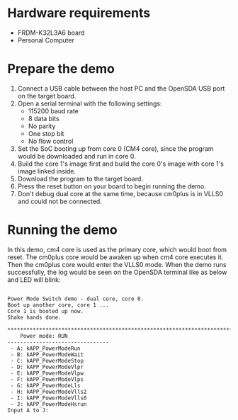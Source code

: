 Hardware requirements
===================
- FRDM-K32L3A6 board
- Personal Computer

Prepare the demo
===============
1.  Connect a USB cable between the host PC and the OpenSDA USB port on the target board.
2.  Open a serial terminal with the following settings:
    - 115200 baud rate
    - 8 data bits
    - No parity
    - One stop bit
    - No flow control
3.  Set the SoC booting up from core 0 (CM4 core), since the program would be downloaded and run in core 0.
4.  Build the core 1's image first and build the core 0's image with core 1's image linked inside.
5.  Download the program to the target board.
6.  Press the reset button on your board to begin running the demo.
7.  Don't debug dual core at the same time, because cm0plus is in VLLS0 and could not be
    connected.

Running the demo
===============
In this demo, cm4 core is used as the primary core, which would boot from reset. The cm0plus core would be awaken up when cm4 core
executes it. Then the cm0plus core would enter the VLLS0 mode.
When the demo runs successfully, the log would be seen on the OpenSDA terminal like as below and LED will blink:

~~~~~~~~~~~~~~~~~~~~~

Power Mode Switch demo - dual core, core 0.
Boot up another core, core 1 ...
Core 1 is booted up now.
Shake hands done.

**************************************************************************
    Power mode: RUN
--------------------------------
 - A: kAPP_PowerModeRun
 - B: kAPP_PowerModeWait
 - C: kAPP_PowerModeStop
 - D: kAPP_PowerModeVlpr
 - E: kAPP_PowerModeVlpw
 - F: kAPP_PowerModeVlps
 - G: kAPP_PowerModeLls
 - H: kAPP_PowerModeVlls2
 - I: kAPP_PowerModeVlls0
 - J: kAPP_PowerModeHsrun
Input A to J:
~~~~~~~~~~~~~~~~~~~~~
